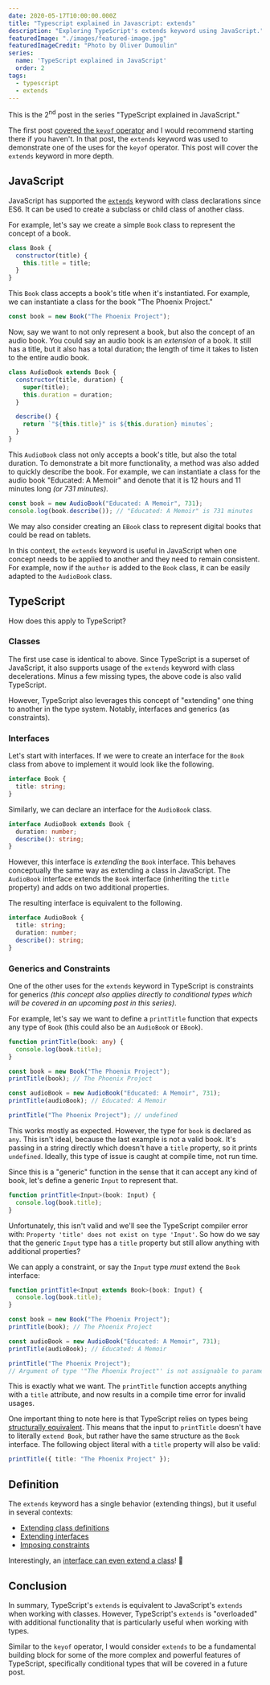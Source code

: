 ```yaml
---
date: 2020-05-17T10:00:00.000Z
title: "Typescript explained in Javascript: extends"
description: "Exploring TypeScript's extends keyword using JavaScript."
featuredImage: "./images/featured-image.jpg"
featuredImageCredit: "Photo by Oliver Dumoulin"
series:
  name: 'TypeScript explained in JavaScript'
  order: 2
tags:
  - typescript
  - extends
---
```


This is the 2<sup>nd</sup> post in the series "TypeScript explained in
JavaScript."

The first post [covered the `keyof` operator](/typescript-explained-in-javascript-keyof/)
and I would recommend starting there if you haven't. In that post, the `extends`
keyword was used to demonstrate one of the uses for the `keyof` operator. This
post will cover the `extends` keyword in more depth.

## JavaScript

JavaScript has supported the
[`extends`](https://developer.mozilla.org/en-US/docs/Web/JavaScript/Reference/Classes/extends)
keyword with class declarations since ES6. It can be used to create a subclass
or child class of another class.

For example, let's say we create a simple `Book` class to represent the concept
of a book.

```javascript
class Book {
  constructor(title) {
    this.title = title;
  }
}
```

This `Book` class accepts a book's title when it's instantiated. For example,
we can instantiate a class for the book "The Phoenix Project."

```javascript
const book = new Book("The Phoenix Project");
```

Now, say we want to not only represent a book, but also the concept of an audio
book. You could say an audio book is an _extension_ of a book. It still has a
title, but it also has a total duration; the length of time it takes to listen
to the entire audio book.

```javascript
class AudioBook extends Book {
  constructor(title, duration) {
    super(title);
    this.duration = duration;
  }

  describe() {
    return `"${this.title}" is ${this.duration} minutes`;
  }
}
```

This `AudioBook` class not only accepts a book's title, but also the total
duration. To demonstrate a bit more functionality, a method was also
added to quickly describe the book. For example, we can instantiate a class for
the audio book "Educated: A Memoir" and denote that it is 12 hours and 11 minutes
long _(or 731 minutes)_.

```javascript
const book = new AudioBook("Educated: A Memoir", 731);
console.log(book.describe()); // "Educated: A Memoir" is 731 minutes
```

We may also consider creating an `EBook` class to represent digital books that
could be read on tablets.

In this context, the `extends` keyword is useful in JavaScript when one concept
needs to be applied to another and they need to remain consistent. For example,
now if the `author` is added to the `Book` class, it can be easily adapted to the
`AudioBook` class.

## TypeScript

How does this apply to TypeScript?

### Classes

The first use case is identical to above. Since TypeScript is a superset of
JavaScript, it also supports usage of the `extends` keyword with class
decelerations. Minus a few missing types, the above code is also valid TypeScript.

However, TypeScript also leverages this concept of "extending" one thing to
another in the type system. Notably, interfaces and generics (as constraints).

### Interfaces

Let's start with interfaces. If we were to create an interface for the `Book`
class from above to implement it would look like the following.

```typescript
interface Book {
  title: string;
}
```

Similarly, we can declare an interface for the `AudioBook` class.

```typescript
interface AudioBook extends Book {
  duration: number;
  describe(): string;
}
```

However, this interface is _extending_ the `Book` interface. This behaves
conceptually the same way as extending a class in JavaScript. The `AudioBook`
interface extends the `Book` interface (inheriting the `title` property) and adds on
two additional properties.

The resulting interface is equivalent to the following.

```typescript
interface AudioBook {
  title: string;
  duration: number;
  describe(): string;
}
```

### Generics and Constraints

One of the other uses for the `extends` keyword in TypeScript is constraints
for generics _(this concept also applies directly to conditional types which
will be covered in an upcoming post in this series)_.

For example, let's say we want to define a `printTitle` function that expects
any type of `Book` (this could also be an `AudioBook` or `EBook`).

```typescript
function printTitle(book: any) {
  console.log(book.title);
}

const book = new Book("The Phoenix Project");
printTitle(book); // The Phoenix Project

const audioBook = new AudioBook("Educated: A Memoir", 731);
printTitle(audioBook); // Educated: A Memoir

printTitle("The Phoenix Project"); // undefined
```

This works mostly as expected. However, the type for `book` is declared as `any`.
This isn't ideal, because the last example is not a valid book. It's passing
in a string directly which doesn't have a `title` property, so it prints
`undefined`. Ideally, this type of issue is caught at compile time, not run
time.

Since this is a "generic" function in the sense that it can accept any
kind of book, let's define a generic `Input` to represent that.

```typescript
function printTitle<Input>(book: Input) {
  console.log(book.title);
}
```

Unfortunately, this isn't valid and we'll see the TypeScript compiler error with:
`Property 'title' does not exist on type 'Input'`. So how do we say that the
generic `Input` type has a `title` property but still allow anything with
additional properties?

We can apply a constraint, or say the `Input` type _must_ extend the `Book`
interface:

```typescript
function printTitle<Input extends Book>(book: Input) {
  console.log(book.title);
}

const book = new Book("The Phoenix Project");
printTitle(book); // The Phoenix Project

const audioBook = new AudioBook("Educated: A Memoir", 731);
printTitle(audioBook); // Educated: A Memoir

printTitle("The Phoenix Project");
// Argument of type '"The Phoenix Project"' is not assignable to parameter of type 'Book'
```

This is exactly what we want. The `printTitle` function accepts anything with a
`title` attribute, and now results in a compile time error for invalid usages.

One important thing to note here is that TypeScript relies on types being
[structurally equivalent](https://www.typescriptlang.org/docs/handbook/type-compatibility.html).
This means that the input to `printTitle` doesn't have to literally `extend Book`,
but rather have the same structure as the `Book` interface. The following
object literal with a `title` property will also be valid:

```typescript
printTitle({ title: "The Phoenix Project" });
```

## Definition

The `extends` keyword has a single behavior (extending things), but it useful in
several contexts:

- [Extending class definitions](https://www.typescriptlang.org/docs/handbook/classes.html#inheritance)
- [Extending interfaces](https://www.typescriptlang.org/docs/handbook/interfaces.html#extending-interfaces)
- [Imposing constraints](https://www.typescriptlang.org/docs/handbook/generics.html#generic-constraints)

Interestingly, an [interface can even extend a class](https://www.typescriptlang.org/docs/handbook/interfaces.html#interfaces-extending-classes)! 🤯

## Conclusion

In summary, TypeScript's `extends` is equivalent to JavaScript's `extends` when
working with classes. However, TypeScript's `extends` is "overloaded" with
additional functionality that is particularly useful when working with types.

Similar to the `keyof` operator, I would consider `extends` to be a fundamental
building block for some of the more complex and powerful features of TypeScript,
specifically conditional types that will be covered in a future post.
